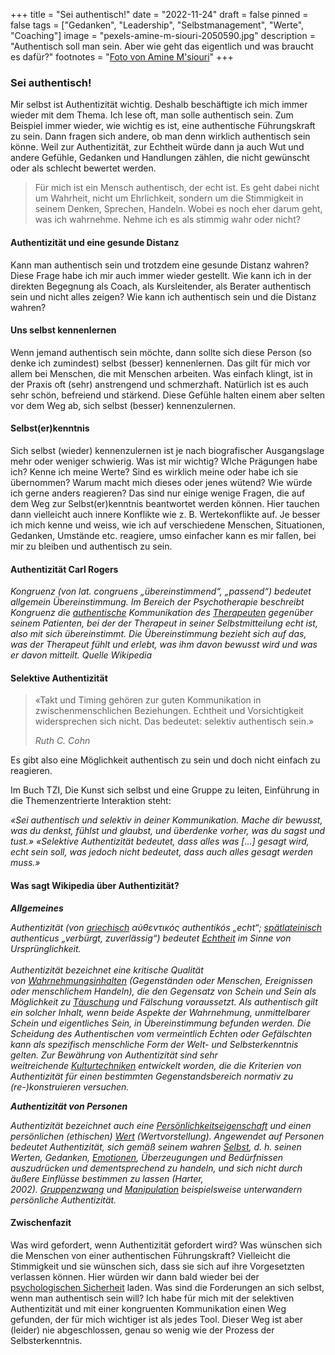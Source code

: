 +++
title = "Sei authentisch!"
date = "2022-11-24"
draft = false
pinned = false
tags = ["Gedanken", "Leadership", "Selbstmanagement", "Werte", "Coaching"]
image = "pexels-amine-m-siouri-2050590.jpg"
description = "Authentisch soll man sein. Aber wie geht das eigentlich und was braucht es dafür?"
footnotes = "[Foto von Amine M'siouri](https://www.pexels.com/de-de/foto/graustufenfoto-der-menschlichen-hand-2050590/)"
+++
### Sei authentisch! 

Mir selbst ist Authentizität wichtig. Deshalb beschäftigte ich mich immer wieder mit dem Thema. Ich lese oft, man solle authentisch sein. Zum Beispiel immer wieder, wie wichtig es ist, eine authentische Führungskraft zu sein. Dann fragen sich andere, ob man denn wirklich authentisch sein könne. Weil zur Authentizität, zur Echtheit würde dann ja auch Wut und andere Gefühle, Gedanken und Handlungen zählen, die nicht gewünscht oder als schlecht bewertet werden.

> Für mich ist ein Mensch authentisch, der echt ist. Es geht dabei nicht um Wahrheit, nicht um Ehrlichkeit, sondern um die Stimmigkeit in seinem Denken, Sprechen, Handeln. Wobei es noch eher darum geht, was ich wahrnehme. Nehme ich es als stimmig wahr oder nicht?

#### Authentizität und eine gesunde Distanz

Kann man authentisch sein und trotzdem eine gesunde Distanz wahren? Diese Frage habe ich mir auch immer wieder gestellt. Wie kann ich in der direkten Begegnung als Coach, als Kursleitender, als Berater authentisch sein und nicht alles zeigen? Wie kann ich authentisch sein und die Distanz wahren?

#### Uns selbst kennenlernen

Wenn jemand authentisch sein möchte, dann sollte sich diese Person (so denke ich zumindest) selbst (besser) kennenlernen. Das gilt für mich vor allem bei Menschen, die mit Menschen arbeiten. Was einfach klingt, ist in der Praxis oft (sehr) anstrengend und schmerzhaft. Natürlich ist es auch sehr schön, befreiend und stärkend. Diese Gefühle halten einem aber selten vor dem Weg ab, sich selbst (besser) kennenzulernen.

#### Selbst(er)kenntnis

Sich selbst (wieder) kennenzulernen ist je nach biografischer Ausgangslage mehr oder weniger schwierig. Was ist mir wichtig? Wlche Prägungen habe ich? Kenne ich meine Werte? Sind es wirklich meine oder habe ich sie übernommen? Warum macht mich dieses oder jenes wütend? Wie würde ich gerne anders reagieren? Das sind nur einige wenige Fragen, die auf dem Weg zur Selbst(er)kenntnis beantwortet werden können. Hier tauchen dann vielleicht auch innere Konflikte wie z. B. Wertekonflikte auf. Je besser ich mich kenne und weiss, wie ich auf verschiedene Menschen, Situationen, Gedanken, Umstände etc. reagiere, umso einfacher kann es mir fallen, bei mir zu bleiben und authentisch zu sein.

#### Authentizität Carl Rogers 

*Kongruenz (von lat. congruens „übereinstimmend“, „passend“) bedeutet allgemein Übereinstimmung. Im Bereich der Psychotherapie beschreibt Kongruenz die [authentische](https://de.wikipedia.org/wiki/Authentizit%C3%A4t) Kommunikation des [Therapeuten](https://de.wikipedia.org/wiki/Therapeut) gegenüber seinem Patienten, bei der der Therapeut in seiner Selbstmitteilung echt ist, also mit sich übereinstimmt. Die Übereinstimmung bezieht sich auf das, was der Therapeut fühlt und erlebt, was ihm davon bewusst wird und was er davon mitteilt. Quelle Wikipedia*

#### Selektive Authentizität  

> «Takt und Timing gehören zur guten Kommunikation in zwischenmenschlichen Beziehungen. Echtheit und Vorsichtigkeit widersprechen sich nicht. Das bedeutet: selektiv authentisch sein.»  
>
> *Ruth C. Cohn* 

Es gibt also eine Möglichkeit authentisch zu sein und doch nicht einfach zu reagieren.   

Im Buch TZI, Die Kunst sich selbst und eine Gruppe zu leiten, Einführung in die Themenzentrierte Interaktion steht:  

*«Sei authentisch und selektiv in deiner Kommunikation. Mache dir bewusst, was du denkst, fühlst und glaubst, und überdenke vorher, was du sagst und tust.» «Selektive Authentizität bedeutet, dass alles was \[...] gesagt wird, echt sein soll, was jedoch nicht bedeutet, dass auch alles gesagt werden muss.»*  

#### Was sagt Wikipedia über Authentizität? 

***Allgemeines*** 

*Authentizität (von [griechisch](https://de.wikipedia.org/wiki/Griechische_Sprache) αὐθεντικός authentikós „echt“; [spätlateinisch](https://de.wikipedia.org/wiki/Sp%C3%A4tlatein) authenticus „verbürgt, zuverlässig“) bedeutet [Echtheit](https://de.wikipedia.org/wiki/Echtheit) im Sinne von Ursprünglichkeit.* \
\
*Authentizität bezeichnet eine kritische Qualität von [Wahrnehmungsinhalten](https://de.wikipedia.org/wiki/Wahrnehmung) (Gegenständen oder Menschen, Ereignissen oder menschlichem Handeln), die den Gegensatz von Schein und Sein als Möglichkeit zu [Täuschung](https://de.wikipedia.org/wiki/Wahrnehmungst%C3%A4uschung) und Fälschung voraussetzt. Als authentisch gilt ein solcher Inhalt, wenn beide Aspekte der Wahrnehmung, unmittelbarer Schein und eigentliches Sein, in Übereinstimmung befunden werden. Die Scheidung des Authentischen vom vermeintlich Echten oder Gefälschten kann als spezifisch menschliche Form der Welt- und Selbsterkenntnis gelten. Zur Bewährung von Authentizität sind sehr weitreichende [Kulturtechniken](https://de.wikipedia.org/wiki/Kulturtechnik) entwickelt worden, die die Kriterien von Authentizität für einen bestimmten Gegenstandsbereich normativ zu (re-)konstruieren versuchen.*  

***Authentizität von Personen*** 

*Authentizität bezeichnet auch eine [Persönlichkeitseigenschaft](https://de.wikipedia.org/wiki/Pers%C3%B6nlichkeitseigenschaft) und einen persönlichen (ethischen) [Wert](https://de.wikipedia.org/wiki/Wertvorstellung) (Wertvorstellung). Angewendet auf Personen bedeutet Authentizität, sich gemäß seinem wahren [Selbst](https://de.wikipedia.org/wiki/Selbst), d. h. seinen Werten, Gedanken, [Emotionen](https://de.wikipedia.org/wiki/Emotion), Überzeugungen und Bedürfnissen auszudrücken und dementsprechend zu handeln, und sich nicht durch äußere Einflüsse bestimmen zu lassen (Harter, 2002). [Gruppenzwang](https://de.wikipedia.org/wiki/Gruppenzwang) und [Manipulation](https://de.wikipedia.org/wiki/Manipulation) beispielsweise unterwandern persönliche Authentizität.* 

#### Zwischenfazit

Was wird gefordert, wenn Authentizität gefordert wird? Was wünschen sich die Menschen von einer authentischen Führungskraft? Vielleicht die Stimmigkeit und sie wünschen sich, dass sie sich auf ihre Vorgesetzten verlassen können. Hier würden wir dann bald wieder bei der [psychologischen Sicherheit](https://www.bensblog.ch/psychologische-sicherheit/) laden. Was sind die Forderungen an sich selbst, wenn man authentisch sein will? Ich habe für mich mit der selektiven Authentizität und mit einer kongruenten Kommunikation einen Weg gefunden, der für mich wichtiger ist als jedes Tool. Dieser Weg ist aber (leider) nie abgeschlossen, genau so wenig wie der Prozess der Selbsterkenntnis.